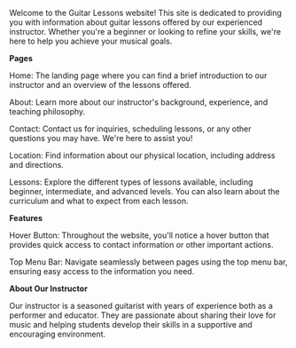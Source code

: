 Welcome to the Guitar Lessons website! This site is dedicated to providing you with information about guitar lessons offered by our experienced instructor. Whether you're a beginner or looking to refine your skills, we're here to help you achieve your musical goals.

**Pages**

  Home: The landing page where you can find a brief introduction to our instructor and an overview of the lessons offered.

  About: Learn more about our instructor's background, experience, and teaching philosophy.

  Contact: Contact us for inquiries, scheduling lessons, or any other questions you may have. We're here to assist you!

  Location: Find information about our physical location, including address and directions.

  Lessons: Explore the different types of lessons available, including beginner, intermediate, and advanced levels. You can also learn about the curriculum and what to expect from each lesson.

**Features**

  Hover Button: Throughout the website, you'll notice a hover button that provides quick access to contact information or other important actions.

  Top Menu Bar: Navigate seamlessly between pages using the top menu bar, ensuring easy access to the information you need.

**About Our Instructor**

  Our instructor is a seasoned guitarist with years of experience both as a performer and educator. They are passionate about sharing their love for music and helping students develop their skills in a supportive and encouraging environment.
